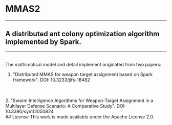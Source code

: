 # MMAS2
---
## A distributed ant colony optimization algorithm implemented by Spark.
---
<br>The mathimatical model and detail implement originated from two papers:
<br>
1. "Distributed MMAS for weapon target assignment based on Spark framework". DOI: 10.3233/jifs-18482
<br>
<br>
2. "Swarm Intelligence Algorithms for Weapon-Target Assignment in a Multilayer Defense Scenario: A Comparative Study". DOI: 10.3390/sym12050824
<br>
## License
This work is made available under the Apache License 2.0.
